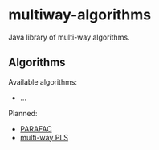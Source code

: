 # multiway-algorithms

Java library of multi-way algorithms.


## Algorithms

Available algorithms:

* ...

Planned:

* [PARAFAC](http://www.models.life.ku.dk/~rasmus/presentations/parafac_tutorial/paraf.htm)
* [multi-way PLS](http://www.models.life.ku.dk/~rasmus/presentations/Npls_sugar/npls.htm)

